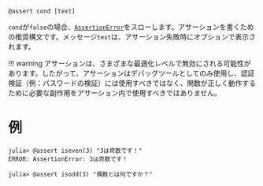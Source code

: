 ```
@assert cond [text]
```

`cond`が`false`の場合、[`AssertionError`](@ref)をスローします。アサーションを書くための推奨構文です。メッセージ`text`は、アサーション失敗時にオプションで表示されます。

!!! warning
    アサーションは、さまざまな最適化レベルで無効にされる可能性があります。したがって、アサーションはデバッグツールとしてのみ使用し、認証検証（例：パスワードの検証）には使用すべきではなく、関数が正しく動作するために必要な副作用をアサーション内で使用すべきではありません。


# 例

```jldoctest
julia> @assert iseven(3) "3は奇数です！"
ERROR: AssertionError: 3は奇数です！

julia> @assert isodd(3) "偶数とは何ですか？"
```
